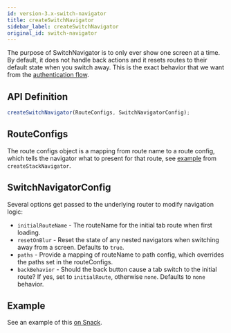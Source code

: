 ```yaml
---
id: version-3.x-switch-navigator
title: createSwitchNavigator
sidebar_label: createSwitchNavigator
original_id: switch-navigator
---
```


The purpose of SwitchNavigator is to only ever show one screen at a time. By default, it does not handle back actions and it resets routes to their default state when you switch away.
This is the exact behavior that we want from the [authentication flow](auth-flow.html).

## API Definition

```js
createSwitchNavigator(RouteConfigs, SwitchNavigatorConfig);
```

## RouteConfigs

The route configs object is a mapping from route name to a route config, which tells the navigator what to present for that route, see [example](stack-navigator.html#routeconfigs) from `createStackNavigator`.

## SwitchNavigatorConfig

Several options get passed to the underlying router to modify navigation logic:

- `initialRouteName` - The routeName for the initial tab route when first loading.
- `resetOnBlur` - Reset the state of any nested navigators when switching away from a screen. Defaults to `true`.
- `paths` - Provide a mapping of routeName to path config, which overrides the paths set in the routeConfigs.
- `backBehavior` - Should the back button cause a tab switch to the initial route? If yes, set to `initialRoute`, otherwise `none`. Defaults to `none` behavior.

## Example

See an example of this [on Snack](https://snack.expo.io/@react-navigation/auth-flow-v3).
